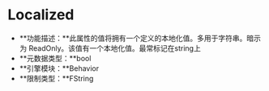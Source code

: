 # Localized

- **功能描述：**此属性的值将拥有一个定义的本地化值。多用于字符串。暗示为 ReadOnly。该值有一个本地化值。最常标记在string上
- **元数据类型：**bool
- **引擎模块：**Behavior
- **限制类型：**FString